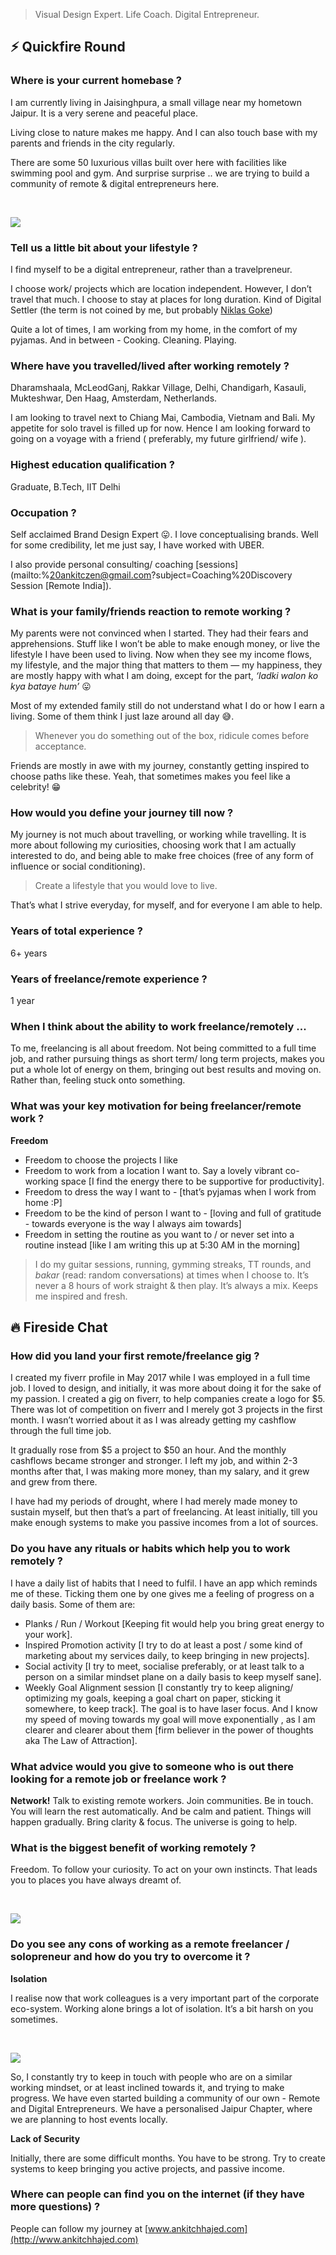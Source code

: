 > Visual Design Expert. Life Coach. Digital Entrepreneur.

##  ⚡️ Quickfire Round

### Where is your current homebase ?

I am currently living in Jaisinghpura, a small village near my hometown Jaipur. It is a very serene and peaceful place.

Living close to nature makes me happy. And I can also touch base with my parents and friends in the city regularly.

There are some 50 luxurious villas built over here with facilities like swimming pool and gym. And surprise surprise .. we are trying to build a community of remote & digital entrepreneurs here.

 

![](/interviews/ankit_cj_1.jpeg)

### Tell us a little bit about your lifestyle ?

I find myself to be a digital entrepreneur, rather than a travelpreneur.

I choose work/ projects which are location independent. However, I don’t travel that much. I choose to stay at places for long duration. Kind of Digital Settler (the term is not coined by me, but probably [Niklas Goke](https://medium.com/personal-growth/whats-the-opposite-of-a-digital-nomad-c8167b6fb928))

Quite a lot of times, I am working from my home, in the comfort of my pyjamas. And in between - Cooking. Cleaning. Playing.

### Where have you travelled/lived after working remotely ?

Dharamshaala, McLeodGanj, Rakkar Village, Delhi, Chandigarh, Kasauli, Mukteshwar, Den Haag, Amsterdam, Netherlands.

I am looking to travel next to Chiang Mai, Cambodia, Vietnam and Bali. My appetite for solo travel is filled up for now. Hence I am looking forward to going on a voyage with a friend ( preferably, my future girlfriend/ wife ).

### Highest education qualification ?

Graduate, B.Tech, IIT Delhi

### Occupation ?

Self acclaimed Brand Design Expert 😛. I love conceptualising brands. Well for some credibility, let me just say, I have worked with UBER.

I also provide personal consulting/ coaching [sessions](mailto:%20ankitczen@gmail.com?subject=Coaching%20Discovery Session [Remote India]).

### What is your family/friends reaction to remote working ?

My parents were not convinced when I started. They had their fears and apprehensions. Stuff like I won’t be able to make enough money, or live the lifestyle I have been used to living. Now when they see my income flows, my lifestyle, and the major thing that matters to them — my happiness, they are mostly happy with what I am doing, except for the part, _‘ladki walon ko kya bataye hum’_ 😛

Most of my extended family still do not understand what I do or how I earn a living. Some of them think I just laze around all day 😅.

> Whenever you do something out of the box, ridicule comes before acceptance.

Friends are mostly in awe with my journey, constantly getting inspired to choose paths like these. Yeah, that sometimes makes you feel like a celebrity! 😁

### How would you define your journey till now ?

My journey is not much about travelling, or working while travelling. It is more about following my curiosities, choosing work that I am actually interested to do, and being able to make free choices (free of any form of influence or social conditioning).

> Create a lifestyle that you would love to live.

That’s what I strive everyday, for myself, and for everyone I am able to help.

### Years of total experience ?

6+ years

### Years of freelance/remote experience ?

1 year

### When I think about the ability to work freelance/remotely ...

To me, freelancing is all about freedom. Not being committed to a full time job, and rather pursuing things as short term/ long term projects, makes you put a whole lot of energy on them, bringing out best results and moving on. Rather than, feeling stuck onto something.

### What was your key motivation for being freelancer/remote work ?

**Freedom**

- Freedom to choose the projects I like
- Freedom to work from a location I want to. Say a lovely vibrant co-working space \[I find the energy there to be supportive for productivity\].
- Freedom to dress the way I want to - \[that’s pyjamas when I work from home :P\]
- Freedom to be the kind of person I want to - \[loving and full of gratitude - towards everyone is the way I always aim towards\]
- Freedom in setting the routine as you want to / or never set into a routine instead \[like I am writing this up at 5:30 AM in the morning\]

> I do my guitar sessions, running, gymming streaks, TT rounds, and _bakar_ (read: random conversations) at times when I choose to. It’s never a 8 hours of work straight & then play. It’s always a mix. Keeps me inspired and fresh.

## 🔥 Fireside Chat

### How did you land your first remote/freelance gig ?

I created my fiverr profile in May 2017 while I was employed in a full time job. I loved to design, and initially, it was more about doing it for the sake of my passion. I created a gig on fiverr, to help companies create a logo for $5. There was lot of competition on fiverr and I merely got 3 projects in the first month. I wasn’t worried about it as I was already getting my cashflow through the full time job.

It gradually rose from $5 a project to $50 an hour. And the monthly cashflows became stronger and stronger. I left my job, and within 2-3 months after that, I was making more money, than my salary, and it grew and grew from there.

I have had my periods of drought, where I had merely made money to sustain myself, but then that’s a part of freelancing. At least initially, till you make enough systems to make you passive incomes from a lot of sources.

### Do you have any rituals or habits which help you to work remotely ?

I have a daily list of habits that I need to fulfil. I have an app which reminds me of these. Ticking them one by one gives me a feeling of progress on a daily basis. Some of them are:

- Planks / Run / Workout \[Keeping fit would help you bring great energy to your work\].
- Inspired Promotion activity \[I try to do at least a post / some kind of marketing about my services daily, to keep bringing in new projects\].
- Social activity \[I try to meet, socialise preferably, or at least talk to a person on a similar mindset plane on a daily basis to keep myself sane\].
- Weekly Goal Alignment session \[I constantly try to keep aligning/ optimizing my goals, keeping a goal chart on paper, sticking it somewhere, to keep track\]. The goal is to have laser focus. And I know my speed of moving towards my goal will move exponentially , as I am clearer and clearer about them \[firm believer in the power of thoughts aka The Law of Attraction\].

### What advice would you give to someone who is out there looking for a remote job or freelance work ?

**Network!** Talk to existing remote workers. Join communities. Be in touch. You will learn the rest automatically. And be calm and patient. Things will happen gradually. Bring clarity & focus. The universe is going to help.

### What is the biggest benefit of working remotely ?

Freedom. To follow your curiosity. To act on your own instincts. That leads you to places you have always dreamt of.

 

![](/interviews/ankit_cj.jpg)

### Do you see any cons of working as a remote freelancer / solopreneur and how do you try to overcome it ?

**Isolation** 

I realise now that work colleagues is a very important part of the corporate eco-system. Working alone brings a lot of isolation. It’s a bit harsh on you sometimes.

 

![](/interviews/community.png)

So, I constantly try to keep in touch with people who are on a similar working mindset, or at least inclined towards it, and trying to make progress. We have even started building a community of our own - Remote and Digital Entrepreneurs. We have a personalised Jaipur Chapter, where we are planning to host events locally.

**Lack of Security**

Initially, there are some difficult months. You have to be strong. Try to create systems to keep bringing you active projects, and passive income.

### Where can people can find you on the internet (if they have more questions) ?

People can follow my journey at [www.ankitchhajed.com](http://www.ankitchhajed.com)
